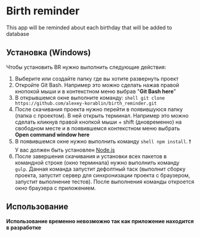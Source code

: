 # Birth reminder
This app will be reminded about each birthday that will be added to database
## Установка (Windows)
Чтобы установить BR нужно выполнить следующие действия:
1. Выберите или создайте папку где вы хотите развернуть проект
2. Откройте Git Bash. Например это можно сделать нажав правой кнопокой мыши и в контекстном меню выбрав "__Git Bash here__"
3. В открывшемся окне выполните команду:  ```shell git clone https://github.com/alexey-korablin/birth_reminder.git```
4. После скачивания проекта нужно перейти в появившуюся папку (папка с проектом). В ней открыть терминал. Например это можно сделать кликнув правой кнопкой мыши + shift (дновременно) на свободном месте и в появившемся контекстном меню выбрать __Open command window here__
5. В появившемся окне нужно выполнить команду ```shell npm install```.
:exclamation: У вас должен быть установлен [Node.js](nodejs.org)
6. После завершения скачивания и установки всех пакетов в командной строке (окно терминала) нужно выполнить команду ``` gulp```. Данная команда запустит дефолтный таск (выполнит сборку проекта, запустит сервер для синхронизации проекта с браузером, запустит выполнение тестов). После выполнения команды откроется окно браузера с приложением.

## Использование
__Использование временно невозможно так как приложение находится в разработке__
